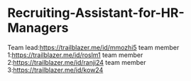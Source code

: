 # Recruiting-Assistant-for-HR-Managers
Team lead:https://trailblazer.me/id/mmozhi5
team member 1:https://trailblazer.me/id/roslm1
team member 2:https://trailblazer.me/id/ranji24
team member 3:https://trailblazer.me/id/kow24
